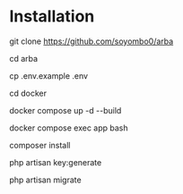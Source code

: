 # Installation

git clone https://github.com/soyombo0/arba

cd arba

cp .env.example .env

cd docker

docker compose up -d --build

docker compose exec app bash

composer install

php artisan key:generate

php artisan migrate
